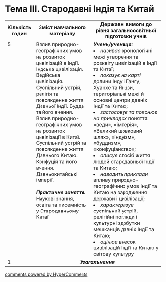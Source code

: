 <div id="hypercomments_widget" class="js-hypercomments-widget invisible"></div>

# Тема ІII. Стародавні Індія та Китай

<table>
  <tr>
    <td width="10%" align="center"><b>Кількість годин</b></td>  
    <td width="40%" align="center"><b>Зміст навчального матеріалу</b></td>
    <td width="50%" align="center"><b>Державні вимоги  до рівня загальноосвітньої підготовки учнів</b></td>
  </tr>
  <tr>
<td width="10%" style="vertical-align:top !important;">5</td>
    <td width="40%" style="vertical-align:top !important;">
Вплив природно-географічних умов на розвиток цивілізацій в Індії. Індська цивілізація. Ведійська цивілізація.<br>
Суспільний устрій, релігія та повсякденне життя Давньої Індії. Будда та його вчення.<br>
Вплив природно-географічних умов на розвиток цивілізації в Китаї. Суспільний устрій та повсякденне життя Давнього Китаю. Конфуцій та його вчення. Давньокитайські імперії.<br>
<br>
<b><i>Практичне заняття.</i></b><br>
Наукові знання, освіта та писемність у Стародавньому Китаї
</td>
    <td width="50%" style="vertical-align:top !important;">
<i><b>Учень/учениця:</b></i><br>
<li><i>називає</i> хронологічні межі утворення та розквіту цивілізацій в Індії та Китаї;</li>
<li><i>показує на карті</i> долини Інду і Гангу, Хуанхе та Янцзи, територіальні межі й основні центри давніх Індії та Китаю;</li>
<li><i>застосовує  та пояснює на прикладах</i> поняття: «веди», «імперія», «Великий шовковий шлях», «індуїзм», «буддизм», «конфуціанство»;</li>
<li><i>описує</i> спосіб життя людей стародавньої Індії та Китаю;</li>
<li><i>наводить приклади</i> впливу природно-географічних умов Індії та Китаю на зародження держави і цивілізації;</li>
<li><i>характеризує</i> суспільний устрій, релігійні погляди і культурні здобутки мешканців давніх Індії та Китаю;</li>
<li><i>оцінює</i> внесок цивілізацій Індії та Китаю у світову культуру</li>
</td>
  </tr>
<tr>
<td width="10%" style="vertical-align:top !important;">1</td>
<td colspan="2" align="center"><b><i>Узагальнення</i></b></td>
</tr>
</table>

<div class="js-hypercomments-container">
<a href="http://hypercomments.com" class="hc-link" title="comments widget">comments powered by HyperComments</a>
</div>
